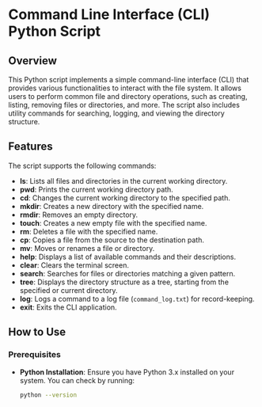 # Command Line Interface (CLI) Python Script

## Overview

This Python script implements a simple command-line interface (CLI) that provides various functionalities to interact with the file system. It allows users to perform common file and directory operations, such as creating, listing, removing files or directories, and more. The script also includes utility commands for searching, logging, and viewing the directory structure.

## Features

The script supports the following commands:

- **ls**: Lists all files and directories in the current working directory.
- **pwd**: Prints the current working directory path.
- **cd**: Changes the current working directory to the specified path.
- **mkdir**: Creates a new directory with the specified name.
- **rmdir**: Removes an empty directory.
- **touch**: Creates a new empty file with the specified name.
- **rm**: Deletes a file with the specified name.
- **cp**: Copies a file from the source to the destination path.
- **mv**: Moves or renames a file or directory.
- **help**: Displays a list of available commands and their descriptions.
- **clear**: Clears the terminal screen.
- **search**: Searches for files or directories matching a given pattern.
- **tree**: Displays the directory structure as a tree, starting from the specified or current directory.
- **log**: Logs a command to a log file (`command_log.txt`) for record-keeping.
- **exit**: Exits the CLI application.

## How to Use

### Prerequisites

- **Python Installation**: Ensure you have Python 3.x installed on your system. You can check by running:
  ```bash
  python --version
